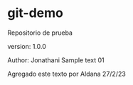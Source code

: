# git-demo
Repositorio de prueba

version: 1.0.0

Author: Jonathani
Sample text 01

Agregado este texto por Aldana 27/2/23